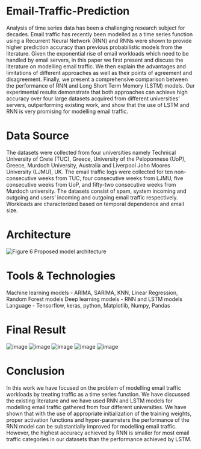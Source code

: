 # Email-Traffic-Prediction
Analysis of time series data has been a challenging research subject for decades. Email traffic has recently been modelled as a time series function using a Recurrent Neural Network (RNN) and RNNs were shown to provide higher prediction accuracy than previous probabilistic models from the literature. Given the exponential rise of email workloads which need to be handled by email servers, in this paper we first present and discuss the literature on modelling email traffic. We then explain the advantages and limitations of different approaches as well as their points of agreement and disagreement. Finally, we present a comprehensive comparison between the performance of RNN and Long Short Term Memory (LSTM) models. Our experimental results demonstrate that both approaches can achieve high accuracy over four large datasets acquired from different universities’ servers, outperforming existing work, and show that the use of LSTM and RNN is very promising for modelling email traffic. 
# Data Source
The datasets were collected from four universities namely Technical University of Crete (TUC), Greece, University of the Peloponnese (UoP), Greece, Murdoch University, Australia and Liverpool John Moores University (LJMU), UK. The email traffic logs were collected for ten non-consecutive weeks from TUC, four consecutive weeks from LJMU, five consecutive weeks from UoP, and fifty-two consecutive weeks from Murdoch university. The datasets consist of spam, system incoming and outgoing and users’ incoming and outgoing email traffic respectively. Workloads are characterized based on temporal dependence and email size. 
# Architecture
![Figure 6 Proposed model architecture](https://user-images.githubusercontent.com/38637722/179386227-fc112ac7-a601-49ca-80c1-29863b730ab6.jpg)
# Tools & Technologies
Machine learning models - ARIMA, SARIMA, KNN, Linear Regression, Random Forest models
Deep learning models - RNN and LSTM models
Language - Tensorflow, keras, python, Matplotlib, Numpy, Pandas
# Final Result
![image](https://user-images.githubusercontent.com/38637722/179386884-ee20617d-fed0-4b04-923f-ec080e9854e7.png)
![image](https://user-images.githubusercontent.com/38637722/179386813-29a990a6-d4c3-47a1-bb26-b9d78bb4894c.png)
![image](https://user-images.githubusercontent.com/38637722/179386830-35e9791f-048a-40a2-bb5b-3cf98bdfb1a4.png)
![image](https://user-images.githubusercontent.com/38637722/179386870-0f4513a8-ba7a-4ee5-a8a9-672e6fee9641.png)
![image](https://user-images.githubusercontent.com/38637722/179386878-64c2a007-6107-448a-a558-0174d05e5d14.png)
# Conclusion
In this work we have focused on the problem of modelling email traffic workloads by treating traffic as a time series function. We have discussed the existing literature and we have used RNN and LSTM models for modelling email traffic gathered from four different universities. We have shown that with the use of appropriate initialization of the training weights, proper activation functions and hyper-parameters the performance of the RNN model can be substantially improved for modelling email traffic. However, the highest accuracy achieved by RNN is smaller for most email traffic categories in our datasets than the performance achieved by LSTM. 
